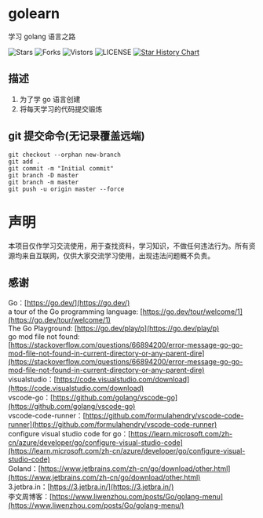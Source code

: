 # golearn
学习 golang 语言之路

![Stars](https://img.shields.io/github/stars/20241204/golearn) ![Forks](https://img.shields.io/github/forks/20241204/golearn) ![Vistors](https://visitor-badge.laobi.icu/badge?page_id=20241204.golearn) ![LICENSE](https://img.shields.io/badge/license-CC%20BY--SA%204.0-green.svg)
<a href="https://star-history.com/#20241204/golearn&Date">
  <picture>
    <source media="(prefers-color-scheme: dark)" srcset="https://api.star-history.com/svg?repos=20241204/golearn&type=Date&theme=dark" />
    <source media="(prefers-color-scheme: light)" srcset="https://api.star-history.com/svg?repos=20241204/golearn&type=Date" />
    <img alt="Star History Chart" src="https://api.star-history.com/svg?repos=20241204/golearn&type=Date&theme=dark" />
  </picture>
</a>


## 描述
1. 为了学 go 语言创建  
2. 将每天学习的代码提交锻炼  

## git 提交命令(无记录覆盖远端)
    git checkout --orphan new-branch
    git add .
    git commit -m "Initial commit"
    git branch -D master
    git branch -m master
    git push -u origin master --force

# 声明
本项目仅作学习交流使用，用于查找资料，学习知识，不做任何违法行为。所有资源均来自互联网，仅供大家交流学习使用，出现违法问题概不负责。

## 感谢
Go：[https://go.dev/](https://go.dev/)   
a tour of the Go programming language: [https://go.dev/tour/welcome/1](https://go.dev/tour/welcome/1)  
The Go Playground: [https://go.dev/play/p](https://go.dev/play/p)  
go mod file not found: [https://stackoverflow.com/questions/66894200/error-message-go-go-mod-file-not-found-in-current-directory-or-any-parent-dire](https://stackoverflow.com/questions/66894200/error-message-go-go-mod-file-not-found-in-current-directory-or-any-parent-dire)  
visualstudio：[https://code.visualstudio.com/download](https://code.visualstudio.com/download)   
vscode-go：[https://github.com/golang/vscode-go](https://github.com/golang/vscode-go)   
vscode-code-runner：[https://github.com/formulahendry/vscode-code-runner](https://github.com/formulahendry/vscode-code-runner)   
configure visual studio code for go：[https://learn.microsoft.com/zh-cn/azure/developer/go/configure-visual-studio-code](https://learn.microsoft.com/zh-cn/azure/developer/go/configure-visual-studio-code)   
Goland：[https://www.jetbrains.com/zh-cn/go/download/other.html](https://www.jetbrains.com/zh-cn/go/download/other.html)   
3.jetbra.in：[https://3.jetbra.in/](https://3.jetbra.in/)   
李文周博客：[https://www.liwenzhou.com/posts/Go/golang-menu](https://www.liwenzhou.com/posts/Go/golang-menu/)  